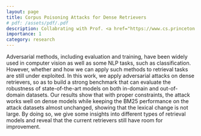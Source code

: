 ```yaml
---
layout: page
title: Corpus Poisoning Attacks for Dense Retrievers
# pdf: /assets/pdf/.pdf
description: Collabrating with Prof. <a href="https://www.cs.princeton.edu/~danqic/">Danqi Chen</a>, <a href="https://www.cs.princeton.edu/~zzhong/">Zexuan Zhong</a>, and <a href="https://www.cs.princeton.edu/~awettig/"> Alexander Wettig</a>. Submitted to ACL 2023.
importance: 1
category: research
---
```


Adversarial methods, including evaluation and training, have been widely used in computer vision as well as some NLP tasks, such as classification. However, whether and how we can apply such methods to retrieval tasks are still under exploited. In this work, we apply adversarial attacks on dense retrievers, so as to build a strong benchmark that can evaluate the robustness of state-of-the-art models on both in-domain and out-of-domain datasets. Our results show that with proper constraints, the attack works well on dense models while keeping the BM25 performance on the attack datasets almost unchanged, showing that the lexical change is not large. By doing so, we give some insights into different types of retrieval models and reveal that the current retrievers still have room for improvement.

